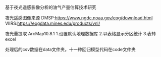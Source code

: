 基于夜光遥感影像分析的油气产量估算技术研究

夜光遥感图像来源
DMSP:https://www.ngdc.noaa.gov/eog/download.html
VIIRS:https://eogdata.mines.edu/products/vnl/

夜光量提取
ArcMap10.8.1
1.设置默认地理数据库
2.以表格显示分区统计
3.表转excel

处理后的csv数据在data文件夹，十一种回归模型代码在code文件夹
